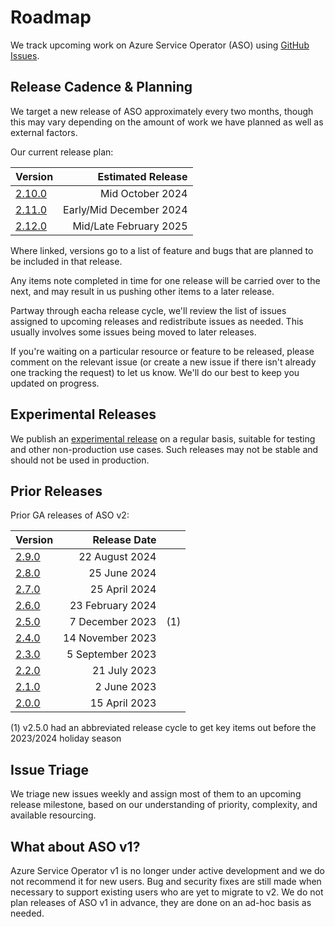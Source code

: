 # Roadmap

We track upcoming work on Azure Service Operator (ASO) using [GitHub Issues](https://github.com/Azure/azure-service-operator/issues?q=is%3Aissue+is%3Aopen).

## Release Cadence & Planning

We target a new release of ASO approximately every two months, though this may vary depending on the amount of work we have planned as well as external factors.

Our current release plan:

| Version                                                                |       Estimated Release |
|------------------------------------------------------------------------|------------------------:|
| [2.10.0](https://github.com/Azure/azure-service-operator/milestone/29) |        Mid October 2024 |
| [2.11.0](https://github.com/Azure/azure-service-operator/milestone/30) | Early/Mid December 2024 |
| [2.12.0](https://github.com/Azure/azure-service-operator/milestone/31) |  Mid/Late February 2025 |

Where linked, versions go to a list of feature and bugs that are planned to be included in that release.

Any items note completed in time for one release will be carried over to the next, and may result in us pushing other items to a later release.

Partway through eacha release cycle, we'll review the list of issues assigned to upcoming releases and redistribute issues as needed. This usually involves some issues being moved to later releases.

If you're waiting on a particular resource or feature to be released, please comment on the relevant issue (or create a new issue if there isn't already one tracking the request) to let us know. We'll do our best to keep you updated on progress.

## Experimental Releases

We publish an [experimental release](https://github.com/Azure/azure-service-operator/releases/tag/experimental) on a regular basis, suitable for testing and other non-production use cases. Such releases may not be stable and should not be used in production.

## Prior Releases

Prior GA releases of ASO v2:

| Version                                                                      |     Release Date |     |
|------------------------------------------------------------------------------|-----------------:|-----|
| [2.9.0](https://github.com/Azure/azure-service-operator/releases/tag/v2.9.0) |   22 August 2024 |     |
| [2.8.0](https://github.com/Azure/azure-service-operator/releases/tag/v2.8.0) |     25 June 2024 |     |
| [2.7.0](https://github.com/Azure/azure-service-operator/releases/tag/v2.7.0) |    25 April 2024 |     |
| [2.6.0](https://github.com/Azure/azure-service-operator/releases/tag/v2.6.0) | 23 February 2024 |     |
| [2.5.0](https://github.com/Azure/azure-service-operator/releases/tag/v2.5.0) |  7 December 2023 | (1) |
| [2.4.0](https://github.com/Azure/azure-service-operator/releases/tag/v2.4.0) | 14 November 2023 |     |
| [2.3.0](https://github.com/Azure/azure-service-operator/releases/tag/v2.3.0) | 5 September 2023 |     |
| [2.2.0](https://github.com/Azure/azure-service-operator/releases/tag/v2.2.0) |     21 July 2023 |     |
| [2.1.0](https://github.com/Azure/azure-service-operator/releases/tag/v2.1.0) |      2 June 2023 |     |
| [2.0.0](https://github.com/Azure/azure-service-operator/releases/tag/v2.0.0) |    15 April 2023 |     |

(1) v2.5.0 had an abbreviated release cycle to get key items out before the 2023/2024 holiday season

## Issue Triage

We triage new issues weekly and assign most of them to an upcoming release milestone, based on our understanding of priority, complexity, and available resourcing.

## What about ASO v1?

Azure Service Operator v1 is no longer under active development and we do not recommend it for new users. Bug and security fixes are still made when necessary to support existing users who are yet to migrate to v2. We do not plan releases of ASO v1 in advance, they are done on an ad-hoc basis as needed.

